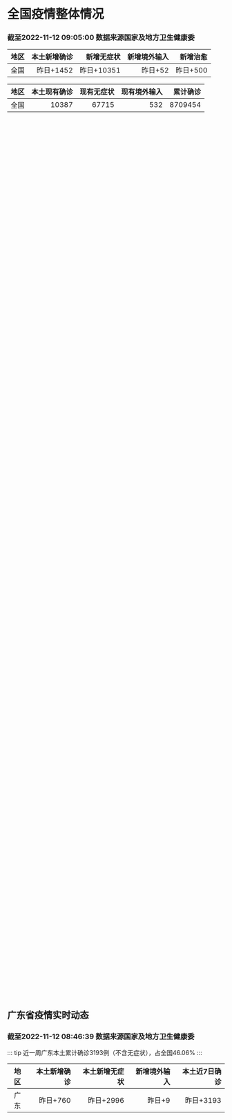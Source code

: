 
# 全国疫情整体情况
### 截至2022-11-12 09:05:00 数据来源国家及地方卫生健康委

|地区|本土新增确诊|新增无症状|新增境外输入|新增治愈|
|:--:|---:|---:|---:|---:|
|全国|昨日+1452|昨日+10351|昨日+52|昨日+500|

|地区|本土现有确诊|现有无症状|现有境外输入|累计确诊|
|:--:|---:|---:|---:|---:|
|全国|10387|67715|532|8709454|

<ChinaMap :dataList="dataList" :title="title"/>

<div id="chinaDayModify" style="width:100%;height:500px;margin-bottom:10px;"></div>
<div id="chinaAddHistoryData" style="width:100%;height:500px;margin-bottom:10px;"></div>
<div id="chinaNowHistoryData" style="width:100%;height:500px;margin-bottom:10px;"></div>
<div id="chinaTotalHistoryData" style="width:100%;height:500px;margin-bottom:10px;"></div>


## 广东省疫情实时动态
### 截至2022-11-12 08:46:39 数据来源国家及地方卫生健康委

::: tip 近一周广东本土累计确诊3193例（不含无症状），占全国46.06%
:::

|地区|本土新增确诊|本土新增无症状|新增境外输入|本土近7日确诊|
|:--:|---:|---:|---:|---:|
|广东|昨日+760|昨日+2996|昨日+9|昨日+3193|

<div id="guangdongModify" style="width:100%;height:500px;margin-bottom:10px;"></div>
<div id="guangdongTotalHistory" style="width:100%;height:500px;margin-bottom:10px;"></div>
<div id="guangzhouModifyHistory" style="width:100%;height:500px;margin-bottom:10px;"></div>


<script>
import * as echarts from 'echarts'
export default {
  data(){
    return {
      title: '新增本土确诊',
      dataList: [{name: '台湾', value: 0, addList: []},{name: '香港', value: 0, addList: []},{name: '湖北', value: 1, addList: [{name: '武汉', num: 1},
]},{name: '上海', value: 0, addList: []},{name: '吉林', value: 0, addList: []},{name: '广东', value: 760, addList: [{name: '广州', num: 694},
{name: '茂名', num: 31},
{name: '清远', num: 17},
{name: '汕头', num: 10},
{name: '深圳', num: 2},
]},{name: '海南', value: 0, addList: []},{name: '四川', value: 49, addList: [{name: '外省返川人员', num: 22},
{name: '成都', num: 16},
{name: '巴中', num: 7},
{name: '乐山', num: 1},
{name: '内江', num: 1},
]},{name: '内蒙古', value: 88, addList: [{name: '呼和浩特', num: 79},
{name: '鄂尔多斯', num: 4},
{name: '赤峰', num: 2},
{name: '通辽', num: 2},
{name: '兴安盟', num: 1},
]},{name: '福建', value: 4, addList: [{name: '福州', num: 2},
{name: '泉州', num: 1},
{name: '三明', num: 1},
]},{name: '北京', value: 68, addList: [{name: '朝阳', num: 41},
{name: '海淀', num: 10},
{name: '西城', num: 4},
{name: '东城', num: 3},
{name: '丰台', num: 3},
]},{name: '陕西', value: 14, addList: [{name: '安康', num: 11},
{name: '汉中', num: 2},
{name: '西安', num: 1},
]},{name: '浙江', value: 22, addList: [{name: '宁波', num: 8},
{name: '杭州', num: 6},
{name: '绍兴', num: 3},
{name: '舟山', num: 3},
{name: '湖州', num: 1},
]},{name: '黑龙江', value: 9, addList: [{name: '哈尔滨', num: 8},
{name: '绥化', num: 1},
]},{name: '山东', value: 8, addList: [{name: '青岛', num: 4},
{name: '济宁', num: 2},
{name: '泰安', num: 1},
]},{name: '云南', value: 9, addList: [{name: '昭通市', num: 4},
{name: '德宏州', num: 3},
{name: '昆明', num: 1},
{name: '红河', num: 1},
]},{name: '江苏', value: 7, addList: [{name: '无锡', num: 2},
{name: '淮安', num: 2},
{name: '盐城', num: 1},
{name: '苏州', num: 1},
{name: '泰州', num: 1},
]},{name: '天津', value: 4, addList: [{name: '未公布来源', num: 4},
]},{name: '广西', value: 1, addList: [{name: '北海', num: 1},
]},{name: '重庆', value: 160, addList: [{name: '垫江县', num: 33},
{name: '沙坪坝区', num: 31},
{name: '巴南区', num: 13},
{name: '秀山县', num: 13},
{name: '南岸区', num: 11},
]},{name: '新疆', value: 25, addList: [{name: '乌鲁木齐', num: 25},
]},{name: '辽宁', value: 7, addList: [{name: '沈阳', num: 7},
]},{name: '河北', value: 0, addList: []},{name: '湖南', value: 5, addList: [{name: '株洲', num: 3},
{name: '永州', num: 1},
{name: '长沙', num: 1},
]},{name: '山西', value: 75, addList: [{name: '大同', num: 50},
{name: '吕梁', num: 9},
{name: '忻州', num: 8},
{name: '太原', num: 4},
{name: '晋城', num: 2},
]},{name: '安徽', value: 13, addList: [{name: '淮北', num: 13},
]},{name: '江西', value: 0, addList: []},{name: '西藏', value: 1, addList: [{name: '未公布来源', num: 1},
]},{name: '甘肃', value: 3, addList: [{name: '未公布来源', num: 3},
]},{name: '河南', value: 107, addList: [{name: '郑州', num: 106},
{name: '鹤壁', num: 1},
]},{name: '贵州', value: 4, addList: [{name: '铜仁', num: 2},
{name: '黔东南州', num: 1},
{name: '毕节', num: 1},
]},{name: '澳门', value: 0, addList: []},{name: '青海', value: 8, addList: [{name: '未公布来源', num: 8},
]},{name: '宁夏', value: 0, addList: []},{name: '南海诸岛', value: 0, addList: []}]
    }
  },
  mounted () {
    const themeObj = {"color":["#2ec7c9","#b6a2de","#5ab1ef","#ffb980","#d87a80","#8d98b3","#e5cf0d","#97b552","#95706d","#dc69aa","#07a2a4","#9a7fd1","#588dd5","#f5994e","#c05050","#59678c","#c9ab00","#7eb00a","#6f5553","#c14089"],"backgroundColor":"rgba(0,0,0,0)","textStyle":{},"title":{"textStyle":{"color":"#008acd"},"subtextStyle":{"color":"#aaaaaa"}},"line":{"itemStyle":{"borderWidth":1},"lineStyle":{"width":2},"symbolSize":3,"symbol":"emptyCircle","smooth":true},"radar":{"itemStyle":{"borderWidth":1},"lineStyle":{"width":2},"symbolSize":3,"symbol":"emptyCircle","smooth":true},"bar":{"itemStyle":{"barBorderWidth":0,"barBorderColor":"#ccc"}},"pie":{"itemStyle":{"borderWidth":0,"borderColor":"#ccc"}},"scatter":{"itemStyle":{"borderWidth":0,"borderColor":"#ccc"}},"boxplot":{"itemStyle":{"borderWidth":0,"borderColor":"#ccc"}},"parallel":{"itemStyle":{"borderWidth":0,"borderColor":"#ccc"}},"sankey":{"itemStyle":{"borderWidth":0,"borderColor":"#ccc"}},"funnel":{"itemStyle":{"borderWidth":0,"borderColor":"#ccc"}},"gauge":{"itemStyle":{"borderWidth":0,"borderColor":"#ccc"}},"candlestick":{"itemStyle":{"color":"#d87a80","color0":"#2ec7c9","borderColor":"#d87a80","borderColor0":"#2ec7c9","borderWidth":1}},"graph":{"itemStyle":{"borderWidth":0,"borderColor":"#ccc"},"lineStyle":{"width":1,"color":"#aaaaaa"},"symbolSize":3,"symbol":"emptyCircle","smooth":true,"color":["#2ec7c9","#b6a2de","#5ab1ef","#ffb980","#d87a80","#8d98b3","#e5cf0d","#97b552","#95706d","#dc69aa","#07a2a4","#9a7fd1","#588dd5","#f5994e","#c05050","#59678c","#c9ab00","#7eb00a","#6f5553","#c14089"],"label":{"color":"#eeeeee"}},"map":{"itemStyle":{"areaColor":"#dddddd","borderColor":"#eeeeee","borderWidth":0.5},"label":{"color":"#d87a80"},"emphasis":{"itemStyle":{"areaColor":"rgba(254,153,78,1)","borderColor":"#444","borderWidth":1},"label":{"color":"rgb(100,0,0)"}}},"geo":{"itemStyle":{"areaColor":"#dddddd","borderColor":"#eeeeee","borderWidth":0.5},"label":{"color":"#d87a80"},"emphasis":{"itemStyle":{"areaColor":"rgba(254,153,78,1)","borderColor":"#444","borderWidth":1},"label":{"color":"rgb(100,0,0)"}}},"categoryAxis":{"axisLine":{"show":true,"lineStyle":{"color":"#008acd"}},"axisTick":{"show":true,"lineStyle":{"color":"#333"}},"axisLabel":{"show":true,"color":"#333"},"splitLine":{"show":false,"lineStyle":{"color":["#eee"]}},"splitArea":{"show":false,"areaStyle":{"color":["rgba(250,250,250,0.3)","rgba(200,200,200,0.3)"]}}},"valueAxis":{"axisLine":{"show":true,"lineStyle":{"color":"#008acd"}},"axisTick":{"show":true,"lineStyle":{"color":"#333"}},"axisLabel":{"show":true,"color":"#333"},"splitLine":{"show":true,"lineStyle":{"color":["#eee"]}},"splitArea":{"show":true,"areaStyle":{"color":["rgba(250,250,250,0.3)","rgba(200,200,200,0.3)"]}}},"logAxis":{"axisLine":{"show":true,"lineStyle":{"color":"#008acd"}},"axisTick":{"show":true,"lineStyle":{"color":"#333"}},"axisLabel":{"show":true,"color":"#333"},"splitLine":{"show":true,"lineStyle":{"color":["#eee"]}},"splitArea":{"show":true,"areaStyle":{"color":["rgba(250,250,250,0.3)","rgba(200,200,200,0.3)"]}}},"timeAxis":{"axisLine":{"show":true,"lineStyle":{"color":"#008acd"}},"axisTick":{"show":true,"lineStyle":{"color":"#333"}},"axisLabel":{"show":true,"color":"#333"},"splitLine":{"show":true,"lineStyle":{"color":["#eee"]}},"splitArea":{"show":false,"areaStyle":{"color":["rgba(250,250,250,0.3)","rgba(200,200,200,0.3)"]}}},"toolbox":{"iconStyle":{"borderColor":"#2ec7c9"},"emphasis":{"iconStyle":{"borderColor":"#18a4a6"}}},"legend":{"textStyle":{"color":"#333333"}},"tooltip":{"axisPointer":{"lineStyle":{"color":"#008acd","width":"1"},"crossStyle":{"color":"#008acd","width":"1"}}},"timeline":{"lineStyle":{"color":"#008acd","width":1},"itemStyle":{"color":"#008acd","borderWidth":1},"controlStyle":{"color":"#008acd","borderColor":"#008acd","borderWidth":0.5},"checkpointStyle":{"color":"#2ec7c9","borderColor":"#2ec7c9"},"label":{"color":"#008acd"},"emphasis":{"itemStyle":{"color":"#a9334c"},"controlStyle":{"color":"#008acd","borderColor":"#008acd","borderWidth":0.5},"label":{"color":"#008acd"}}},"visualMap":{"color":["#5ab1ef","#e0ffff"]},"dataZoom":{"backgroundColor":"rgba(47,69,84,0)","dataBackgroundColor":"#efefff","fillerColor":"rgba(182,162,222,0.2)","handleColor":"#008acd","handleSize":"100%","textStyle":{"color":"#333333"}},"markPoint":{"label":{"color":"#eeeeee"},"emphasis":{"label":{"color":"#eeeeee"}}}}

    echarts.registerTheme('dark', (themeObj))

    this.chartChDay = echarts.init(document.getElementById("chinaDayModify"), "dark")
,this.chartChAdd = echarts.init(document.getElementById("chinaAddHistoryData"), "dark")
,this.chartChNow = echarts.init(document.getElementById("chinaNowHistoryData"), "dark")
,this.chartChTotal = echarts.init(document.getElementById("chinaTotalHistoryData"), "dark")
,this.chartGdMod = echarts.init(document.getElementById("guangdongModify"), "dark")
,this.chartGdTotal = echarts.init(document.getElementById("guangdongTotalHistory"), "dark")
,this.chartGzMod = echarts.init(document.getElementById("guangzhouModifyHistory"), "dark")


    const option_gd_mod = {
      title: {
        text: '广东疫情新增趋势（人）'
      },
      tooltip: {
        trigger: 'axis',
        axisPointer: {
          type: 'cross',
          label: {
            backgroundColor: '#6a7985'
          }
        }
      },
      legend: {
        top: 20,
        data: [{name: '本土新增确诊',icon: 'rect'}, {name: '本土新增无症状',icon: 'rect'},{name: '新增境外输入',icon: 'rect'}]
      },
      grid: {
        left: '3%',
        right: '4%',
        bottom: '3%',
        containLabel: true
      },
      toolbox: {
        feature: {
          saveAsImage: {}
        }
      },
      xAxis: {
        type: 'category',
        boundaryGap: false,
        data: ["09.14","09.15","09.16","09.17","09.18","09.19","09.20","09.21","09.22","09.23","09.24","09.25","09.26","09.27","09.28","09.29","09.30","10.01","10.02","10.03","10.04","10.05","10.06","10.07","10.08","10.09","10.10","10.11","10.12","10.13","10.14","10.15","10.16","10.17","10.18","10.19","10.20","10.21","10.22","10.23","10.24","10.25","10.26","10.27","10.28","10.29","10.30","10.31","11.01","11.02","11.03","11.04","11.05","11.06","11.07","11.08","11.09","11.10","11.11",]
      },
      yAxis: {
        type: 'value'
      },
      series: [
        {
          name: '本土新增确诊',
          type: 'line',
          areaStyle: {},
          emphasis: {
            focus: 'series'
          },
          data: [5,5,3,2,1,0,3,1,2,5,6,7,12,4,18,16,22,17,19,27,34,37,41,47,34,31,38,43,36,53,60,35,23,36,50,26,27,19,32,23,33,45,15,27,63,83,291,242,125,103,195,219,252,224,319,592,500,546,760,]
        },
        {
          name: '本土新增无症状',
          type: 'line',
          areaStyle: {},
          emphasis: {
            focus: 'series'
          },
          data: [4,1,1,1,2,1,2,2,4,0,0,5,5,2,5,15,21,10,24,16,24,27,34,27,21,24,25,11,17,21,29,29,38,61,48,58,62,74,59,70,62,67,84,88,136,195,468,458,298,356,470,669,1330,1882,2330,2611,2507,2461,2996,]
        },
        {
          name: '新增境外输入',
          type: 'line',
          areaStyle: {},
          emphasis: {
            focus: 'series'
          },
          data: [8,10,15,7,11,15,12,13,14,15,12,19,14,15,21,15,11,29,11,19,18,19,27,10,14,27,27,14,17,15,24,18,18,11,12,14,25,17,9,19,12,6,5,11,14,14,8,7,10,12,13,9,21,10,12,16,14,23,9,]
        }
      ]
    };

    const option_gd_total = {
      title: {
        text: '广东疫情概览（人）'
      },
      tooltip: {
        trigger: 'axis',
        axisPointer: {
          type: 'cross',
          label: {
            backgroundColor: '#6a7985'
          }
        }
      },
      legend: {
        top: 20,
        data: [{name: '累计确诊',icon: 'rect'},{name: '累计治愈',icon: 'rect'}]
      },
      grid: {
        left: '3%',
        right: '4%',
        bottom: '3%',
        containLabel: true
      },
      toolbox: {
        feature: {
          saveAsImage: {}
        }
      },
      xAxis: {
        type: 'category',
        boundaryGap: false,
        data: ["09.14","09.15","09.16","09.17","09.18","09.19","09.20","09.21","09.22","09.23","09.24","09.25","09.26","09.27","09.28","09.29","09.30","10.01","10.02","10.03","10.04","10.05","10.06","10.07","10.08","10.09","10.10","10.11","10.12","10.13","10.14","10.15","10.16","10.17","10.18","10.19","10.20","10.21","10.22","10.23","10.24","10.25","10.26","10.27","10.28","10.29","10.30","10.31","11.01","11.02","11.03","11.04","11.05","11.06","11.07","11.08","11.09","11.10","11.11",]
      },
      yAxis: {
        type: 'value'
      },
      series: [
        {
          name: '累计确诊',
          type: 'line',
          areaStyle: {},
          emphasis: {
            focus: 'series'
          },
          data: [9729,9744,9762,9771,9783,9798,9813,9827,9843,9863,9881,9905,9931,9950,9991,10022,10055,10101,10131,10177,10229,10285,10353,10410,10458,10516,10581,10638,10691,10759,10843,10896,10947,10994,11056,11106,11138,11174,11215,11257,11302,11353,11373,11411,11488,11585,11884,12133,12268,12383,12591,12819,13092,13336,13657,14264,14779,15348,16117,]
        },
        {
          name: '累计治愈',
          type: 'line',
          areaStyle: {},
          emphasis: {
            focus: 'series'
          },
          data: [9075,9140,9140,9140,9140,9140,9140,9140,9529,9529,9529,9529,9529,9529,9529,9529,9529,9529,9529,9529,9529,9529,9877,9877,9877,9972,10007,10048,10091,10127,10127,10127,10178,10239,10298,10298,10298,10298,10298,10298,10298,10298,10298,10298,10298,10298,10298,10298,10298,10298,10298,10298,10298,10298,10298,11470,11470,11470,11470,]
        }
      ]
    };

    const option_gz_mod = {
      title: {
        text: '广州疫情新增趋势（人）'
      },
      tooltip: {
        trigger: 'axis',
        axisPointer: {
          type: 'cross',
          label: {
            backgroundColor: '#6a7985'
          }
        }
      },
      legend: {
        top: 20,
        data: [{name: '本土新增确诊',icon: 'rect'},{name: '本土新增无症状',icon: 'rect'}]
      },
      grid: {
        left: '3%',
        right: '4%',
        bottom: '3%',
        containLabel: true
      },
      toolbox: {
        feature: {
          saveAsImage: {}
        }
      },
      xAxis: {
        type: 'category',
        boundaryGap: false,
        data: ["0914","0915","0916","0917","0918","0919","0920","0921","0922","0923","0924","0925","0926","0927","0928","0929","0930","1001","1002","1003","1004","1005","1006","1007","1008","1009","1010","1011","1012","1013","1014","1015","1016","1017","1018","1019","1020","1021","1022","1023","1024","1025","1026","1027","1028","1029","1030","1031","1101","1102","1103","1104","1105","1106","1107","1108","1109","1110","1111",]
      },
      yAxis: {
        type: 'value'
      },
      series: [
        {
          name: '本土新增确诊',
          type: 'line',
          areaStyle: {},
          emphasis: {
            focus: 'series'
          },
          data: [0,0,0,1,0,0,0,0,1,4,5,2,2,0,1,1,2,0,5,10,12,14,21,17,18,5,13,6,10,25,23,20,3,16,22,6,10,12,18,16,22,27,11,19,54,66,232,190,85,83,149,168,183,158,232,478,423,466,694,]
        },
        {
          name: '本土新增无症状',
          type: 'line',
          areaStyle: {},
          emphasis: {
            focus: 'series'
          },
          data: [0,0,1,0,1,0,1,2,4,0,0,0,1,1,0,2,0,0,3,7,5,13,8,12,9,15,1,2,7,3,8,16,27,43,31,44,46,46,39,53,43,46,39,46,85,125,295,289,253,323,430,635,1259,1813,2263,2546,2430,2358,2921,]
        }
      ]
    };

    const option_ch_day  = {
      series: [
        {
          type: 'treemap',
          data: [
            {
              name: '本土新增确诊昨日+1452',
              value: 1452,
            },
            {
              name: '新增无症状昨日+10351',
              value: 10351,
            },
            {
              name: '新增境外输入昨日+52',
              value: 52,
            },
            {
              name: '新增治愈昨日+500',
              value: 500,
            },
          ]
        }
      ]
    };

    const option_ch_add = {
      title: {
        text: '新增疫情整体走势'
      },
      tooltip: {
        trigger: 'axis',
        axisPointer: {
          type: 'cross',
          label: {
            backgroundColor: '#6a7985'
          }
        }
      },
      legend: {
        top: 20,
        data: [{name: '本土确诊',icon: 'rect'}, {name: '无症状感染',icon: 'rect'},{name: '新增境外输入',icon: 'rect'}]
      },
      grid: {
        left: '3%',
        right: '4%',
        bottom: '3%',
        containLabel: true
      },
      toolbox: {
        feature: {
          saveAsImage: {}
        }
      },
      xAxis: {
        type: 'category',
        boundaryGap: false,
        data: ["09.12","09.13","09.14","09.15","09.16","09.17","09.18","09.19","09.20","09.21","09.22","09.23","09.24","09.25","09.26","09.27","09.28","09.29","09.30","10.01","10.02","10.03","10.04","10.05","10.06","10.07","10.08","10.09","10.10","10.11","10.12","10.13","10.14","10.15","10.16","10.17","10.18","10.19","10.20","10.21","10.22","10.23","10.24","10.25","10.26","10.27","10.28","10.29","10.30","10.31","11.01","11.02","11.03","11.04","11.05","11.06","11.07","11.08","11.09","11.10","11.11",]
      },
      yAxis: {
        type: 'value'
      },
      series: [
        {
          name: '本土确诊',
          type: 'line',
          areaStyle: {},
          emphasis: {
            focus: 'series'
          },
          data: [188,196,126,102,76,106,92,104,123,114,121,129,159,235,173,119,106,97,106,116,189,250,223,183,216,447,441,373,427,374,322,249,291,174,182,208,204,164,158,159,155,173,205,297,193,214,324,353,479,498,409,531,704,596,526,535,843,1294,1133,1150,1452,]
        },
        {
          name: '无症状感染',
          type: 'line',
          areaStyle: {},
          emphasis: {
            focus: 'series'
          },
          data: [727,762,823,746,505,930,715,525,485,512,627,624,601,597,636,625,526,625,549,432,466,626,747,1005,1267,1301,1307,1566,1662,1386,1154,1010,900,668,534,587,630,643,638,658,683,751,875,944,924,1123,1153,1566,2220,2221,2346,2669,3167,3063,3894,4961,6632,6882,7691,9385,10351,]
        },
        {
          name: '新增境外输入',
          type: 'line',
          areaStyle: {},
          emphasis: {
            focus: 'series'
          },
          data: [54,41,41,59,64,48,55,48,43,51,54,59,58,60,72,75,64,59,66,63,51,57,50,46,72,54,62,61,64,43,50,64,70,70,63,42,43,47,56,56,52,48,41,41,38,48,53,48,42,49,56,50,53,61,62,34,47,52,52,59,52,]
        }
      ]
    };

    const option_ch_now = {
      title: {
        text: '现有疫情整体走势'
      },
      tooltip: {
        trigger: 'axis',
        axisPointer: {
          type: 'cross',
          label: {
            backgroundColor: '#6a7985'
          }
        }
      },
      legend: {
        top: 20,
        data: [{name: '本土确诊',icon: 'rect'}, {name: '无症状感染',icon: 'rect'},{name: '新增境外输入',icon: 'rect'}]
      },
      grid: {
        left: '3%',
        right: '4%',
        bottom: '3%',
        containLabel: true
      },
      toolbox: {
        feature: {
          saveAsImage: {}
        }
      },
      xAxis: {
        type: 'category',
        boundaryGap: false,
        data: ["09.12","09.13","09.14","09.15","09.16","09.17","09.18","09.19","09.20","09.21","09.22","09.23","09.24","09.25","09.26","09.27","09.28","09.29","09.30","10.01","10.02","10.03","10.04","10.05","10.06","10.07","10.08","10.09","10.10","10.11","10.12","10.13","10.14","10.15","10.16","10.17","10.18","10.19","10.20","10.21","10.22","10.23","10.24","10.25","10.26","10.27","10.28","10.29","10.30","10.31","11.01","11.02","11.03","11.04","11.05","11.06","11.07","11.08","11.09","11.10","11.11",]
      },
      yAxis: {
        type: 'value'
      },
      series: [
        {
          name: '本土确诊',
          type: 'line',
          areaStyle: {},
          emphasis: {
            focus: 'series'
          },
          data: [4851,4714,4334,3681,3502,3293,3070,2881,2726,2606,2494,2477,2395,2404,2381,2378,2365,2359,2301,2314,2306,2341,2261,2263,2329,2666,2977,3240,3460,3637,3779,3824,3906,3854,3808,3777,3677,3595,3529,3362,3245,3179,3062,3127,3104,3107,3252,3440,3751,4101,4324,4641,5070,5473,5792,6113,6742,7801,8635,9385,10387,]
        },
        {
          name: '无症状感染',
          type: 'line',
          areaStyle: {},
          emphasis: {
            focus: 'series'
          },
          data: [566,563,550,565,586,572,576,577,571,577,564,563,552,558,585,613,632,610,608,631,623,629,615,620,628,633,641,646,644,623,618,632,657,650,655,636,635,623,624,624,629,605,592,578,562,551,549,547,527,537,530,523,527,530,532,504,502,512,520,530,532,]
        },
        {
          name: '新增境外输入',
          type: 'line',
          areaStyle: {},
          emphasis: {
            focus: 'series'
          },
          data: [21298,20832,20206,18729,18148,17756,17213,16241,14762,14010,13518,11627,11277,10573,10414,10373,10105,9829,9770,9618,8814,8449,8109,8069,8744,9419,10193,11206,11944,12805,13455,13998,14442,14606,14679,14750,14715,14774,14658,14360,14193,14094,14026,14399,14475,14817,15140,15931,17538,19036,20631,22423,24734,26924,30018,34158,39861,45493,51292,59141,67715,]
        }
      ]
    };

    const option_ch_total = {
      title: {
        text: '累计疫情整体走势'
      },
      tooltip: {
        trigger: 'axis',
        axisPointer: {
          type: 'cross',
          label: {
            backgroundColor: '#6a7985'
          }
        }
      },
      legend: {
        top: 20,
        data: [{name: '确诊(含港澳台)', con: 'rect'}, {name: '死亡(含港澳台)',icon: 'rect'}]
      },
      grid: {
        left: '3%',
        right: '4%',
        bottom: '3%',
        containLabel: true
      },
      toolbox: {
        feature: {
          saveAsImage: {}
        }
      },
      xAxis: {
        type: 'category',
        boundaryGap: false,
        data: ["09.12","09.13","09.14","09.15","09.16","09.17","09.18","09.19","09.20","09.21","09.22","09.23","09.24","09.25","09.26","09.27","09.28","09.29","09.30","10.01","10.02","10.03","10.04","10.05","10.06","10.07","10.08","10.09","10.10","10.11","10.12","10.13","10.14","10.15","10.16","10.17","10.18","10.19","10.20","10.21","10.22","10.23","10.24","10.25","10.26","10.27","10.28","10.29","10.30","10.31","11.01","11.02","11.03","11.04","11.05","11.06","11.07","11.08","11.09","11.10","11.11",]
      },
      yAxis: {
        type: 'value'
      },
      series: [
        {
          name: '确诊(含港澳台)',
          type: 'line',
          areaStyle: {},
          emphasis: {
            focus: 'series'
          },
          data: [6356783,6404975,6455788,6502479,6545234,6585920,6626392,6655661,6701113,6748819,6792066,6833790,6872895,6912675,6942179,6988610,7037863,7083359,7127469,7171159,7215114,7249310,7299603,7355347,7402656,7454504,7499946,7499946,7578751,7621171,7621171,7621171,7778306,7822739,7865269,7895059,7895059,7895059,8026778,8064765,8101522,8137786,8137786,8137786,8246496,8283181,8318921,8352484,8385213,8409023,8444367,8478830,8510115,8538758,8565587,8591083,8609153,8635852,8662662,8686925,8709454,]
        },
        {
          name: '死亡(含港澳台)',
          type: 'line',
          areaStyle: {},
          emphasis: {
            focus: 'series'
          },
          data: [25354,25381,25428,25491,25553,25603,25671,25712,25744,25792,25868,26074,26132,26176,26244,26278,26330,26388,26446,26500,26568,26609,21422,26706,26769,26823,26823,26823,26823,26823,26823,26823,26823,26823,26823,26823,26823,26823,26823,26823,26823,26823,26823,26823,26823,26823,26823,26823,26823,26823,26823,26823,26823,26823,26823,26823,28900,28939,28939,28939,28939,]
        }
      ]
    };

    this.chartGdMod.setOption(option_gd_mod);
    this.chartGdTotal.setOption(option_gd_total);
    this.chartGzMod.setOption(option_gz_mod);
    this.chartChDay.setOption(option_ch_day);
    this.chartChAdd.setOption(option_ch_add);
    this.chartChNow.setOption(option_ch_now);
    this.chartChTotal.setOption(option_ch_total);

    window.onresize = () => {
      this.chartGdMod.resize()
      this.chartGdTotal.resize()
      this.chartGzMod.resize()
      this.chartChDay.resize()
      this.chartChAdd.resize()
      this.chartChNow.resize()
      this.chartChTotal.resize()
    }
  }
}
</script>

## 广东省各地区疫情情况

::: danger 366个中高风险地区
:::

|地区|本土新增确诊|本土新增无症状|本土近7日确诊|中高风险地区|
|:--:|---:|---:|---:|---:|
|广州|+694|+2921|+2634|+145|
|茂名|+31|+12|+229|+115|
|清远|+17|+6|+86|+7|
|汕头|+10|+5|+191|+21|
|深圳|+2|+5|+11|+5|
|惠州|+2|+2|+4|+7|
|东莞|+1|+16|+7|+20|
|佛山|+1|+10|+9|0|
|肇庆|+1|0|+3|0|
|韶关|+1|0|+2|+2|
|梅州|0|+16|0|+9|
|中山|0|+2|+2|+6|
|珠海|0|+1|+1|0|
|湛江|0|0|+6|+14|
|潮州|0|0|+5|+2|
|阳江|0|0|+2|+3|
|江门|0|0|+1|+5|
|汕尾|0|0|0|0|
|揭阳|0|0|0|+5|
|河源|0|0|0|0|
|云浮|0|0|0|0|


## 广东疫情热点动态

  
### 11-12 10:06
::: tip 周知 | 白云、黄埔、番禺、增城最新通告！事关公布重点场所、实施或解除临时管控、调整风险等级等→
>>> 周知 | 海珠、白云、黄埔、增城最新通告！事关就医指引、划定调整风险区域、公布重点场所等→


11月11日下午至发稿前，多区发布最新通告：



白云区公布重点场所；

黄埔区龙湖街部分区域...

广州卫健委

[阅读全文](https://mp.weixin.qq.com/s?__biz=MzU2NTA0NTI0Ng==&mid=2247627529&idx=1&sn=a2806de29ee4876154caf8b68b62bd96&chksm=fc4d0198cb3a888ef6fccdaf7cfa29c9715183800be850131b5a3408cc4d0f6ae63510faa5a7&mpshare=1&scene=1&srcid=1112nej3kyZ6pgMwzdRNyDBB&sharer_sharetime=1668218365971&sharer_shareid=cf6417681f1ab593d86f6816cedb531b&version=4.0.19.6020&platform=win#rd)
:::

### 11-12 10:02
::: tip 11月12日起，茂名信宜无中风险地区
根据当前疫情防控形势，按照《关于进一步优化新冠肺炎疫情防控措施科学精准做好防控工作的通知》《新型冠状病毒肺炎防控方案（第九版）》要求，经综合研判，信宜市疫情防控指挥部决定自2022年11月12日0时起...

信息来源：南方PLUS

[阅读全文](https://h5.baike.qq.com/mobile/landing.html?docid=20221112A01SPJ00&isNews=1&adtag=wxjk.yqssc.yqdt)
:::

### 11-12 10:02
::: tip 11月11日惠州市新冠肺炎疫情情况
11月11日0-24时，惠州市新增2例新冠肺炎确诊病例（大亚湾区1例、仲恺高新区1例），2例无症状感染者（惠城区2例），均为外省来惠人员。新增病例情况：病例1：男，16岁，学生，集中隔离发现。病例从外...

信息来源：南方PLUS

[阅读全文](https://h5.baike.qq.com/mobile/landing.html?docid=20221112A01SPF00&isNews=1&adtag=wxjk.yqssc.yqdt)
:::

### 11-12 08:38
::: tip 深圳福田、南山最新通告！
深圳市福田区新型冠状病毒肺炎疫情
防控指挥部通告
（第529号）
根据疫情处置工作进展，按照国务院应对新型冠状病毒肺炎疫情联防联控机制综合组《新型冠状病毒肺炎防控方案（第九版）》相关规定，经专家组研判...

深圳商报

[阅读全文](https://view.inews.qq.com/a/20221112A0174Z00?&chlid=_qqnews_custom_search_pictext&uid=100188415180#)
:::

### 11-12 08:36
::: tip 11月11日深圳新增2例确诊病例和5例无症状感染者
11月11日0-24时，深圳新增2例新冠肺炎确诊病例和5例新冠病毒无症状感染者，均为外省来（返）深人员。



其中，在集中隔离观察人员中发现3例，在居家隔离医学观察人员中发现2例，在非闭环管理的重点...

深圳卫健委

[阅读全文](https://mp.weixin.qq.com/s?__biz=MzIxNDA0MTExMg==&mid=2652203367&idx=1&sn=3312e6cc9ca76fc9686107104aec02cb&chksm=8c4c5e10bb3bd706543668f4398c8b54bf368581b890ab867dbd14fd9714de12180f53ec3458&mpshare=1&scene=1&srcid=1112yufdcvBYUzAyK5iwCDOx&sharer_sharetime=1668218398808&sharer_shareid=cf6417681f1ab593d86f6816cedb531b&version=4.0.19.6020&platform=win#rd)
:::

### 11-12 08:25
::: tip 针对进一步优化疫情防控20条措施，多地响应！
11月10日，中共中央政治局常委会召开会议听取新冠肺炎疫情防控工作汇报，研究部署进一步优化防控工作的二十条措施。11日，中国国务院联防联控机制即发布通知，对新冠肺炎疫情防控措施进行进一步优化。
通知发...

北京日报客户端

[阅读全文](https://view.inews.qq.com/a/20221112A013UU00?&chlid=news_news_top&uid=100188415180#)
:::

### 11-12 07:03
::: tip 广东惠州新增2例确诊病例、2例无症状感染者，详情公布
“健康惠州”微信公众号消息，11月11日0-24时，惠州市新增2例新冠肺炎确诊病例（大亚湾区1例、仲恺高新区1例），2例无症状感染者（惠城区2例），均为外省来惠人员。新增病例情况：病例1：男，16岁，...

信息来源：界面新闻

[阅读全文](https://h5.baike.qq.com/mobile/landing.html?docid=20221112A00OZ500&isNews=1&adtag=wxjk.yqssc.yqdt)
:::

### 11-12 06:02
::: tip 与时间赛跑！高州市高风险镇村干部群众拧成一股绳抗击疫情
11月10日下午6时，高州市分界镇驻东莞党支部相关党员和分界百川助学会热心会员捐赠的总值约3.3万元的防疫物资，顺利送达分界镇政府工作人员手上。这已经是自11月5日以来分界镇收到的第6批由外出党员、乡...

信息来源：南方PLUS

[阅读全文](https://h5.baike.qq.com/mobile/landing.html?docid=20221112A00GUO00&isNews=1&adtag=wxjk.yqssc.yqdt)
:::

### 11-12 06:02
::: tip 信宜北界筑牢“防疫墙” 守护群众健康安全
11月9日，信宜新增一例新冠阳性个案，活动轨迹涉及信宜北界、水口、镇隆及高州等地。北界镇迅速反应，党员干部闻令而动，全力以赴筑牢抗疫防线。信宜各级干部在涉疫重点区域了解情况。信宜市、镇、村三级以最快的...

信息来源：南方PLUS

[阅读全文](https://h5.baike.qq.com/mobile/landing.html?docid=20221112A00GUI00&isNews=1&adtag=wxjk.yqssc.yqdt)
:::

### 11-12 05:45
::: tip 优化防控措施下，广州疫情如何应对？
广州的本土感染者突破一万，正面临三年来最复杂、最严峻疫情。广州，正在做怎样的应对？11月11日，国务院联防联控机制进一步优化防控工作的二十条措施公布。在新的防控措施下，广州的疫情防控，还会有怎样的变化...

信息来源：正观新闻

[阅读全文](https://h5.baike.qq.com/mobile/landing.html?docid=20221112A00G7C00&isNews=1&adtag=wxjk.yqssc.yqdt)
:::


## 广州疫情热点动态

  
### 11-12 10:06
::: tip 周知 | 白云、黄埔、番禺、增城最新通告！事关公布重点场所、实施或解除临时管控、调整风险等级等→
>>> 周知 | 海珠、白云、黄埔、增城最新通告！事关就医指引、划定调整风险区域、公布重点场所等→


11月11日下午至发稿前，多区发布最新通告：



白云区公布重点场所；

黄埔区龙湖街部分区域...

广州卫健委

[阅读全文](https://mp.weixin.qq.com/s?__biz=MzU2NTA0NTI0Ng==&mid=2247627529&idx=1&sn=a2806de29ee4876154caf8b68b62bd96&chksm=fc4d0198cb3a888ef6fccdaf7cfa29c9715183800be850131b5a3408cc4d0f6ae63510faa5a7&mpshare=1&scene=1&srcid=1112nej3kyZ6pgMwzdRNyDBB&sharer_sharetime=1668218365971&sharer_shareid=cf6417681f1ab593d86f6816cedb531b&version=4.0.19.6020&platform=win#rd)
:::

### 11-12 05:45
::: tip 优化防控措施下，广州疫情如何应对？
广州的本土感染者突破一万，正面临三年来最复杂、最严峻疫情。广州，正在做怎样的应对？11月11日，国务院联防联控机制进一步优化防控工作的二十条措施公布。在新的防控措施下，广州的疫情防控，还会有怎样的变化...

信息来源：正观新闻

[阅读全文](https://h5.baike.qq.com/mobile/landing.html?docid=20221112A00G7C00&isNews=1&adtag=wxjk.yqssc.yqdt)
:::

### 11-12 10:02
::: tip 11月12日起，茂名信宜无中风险地区
根据当前疫情防控形势，按照《关于进一步优化新冠肺炎疫情防控措施科学精准做好防控工作的通知》《新型冠状病毒肺炎防控方案（第九版）》要求，经综合研判，信宜市疫情防控指挥部决定自2022年11月12日0时起...

信息来源：南方PLUS

[阅读全文](https://h5.baike.qq.com/mobile/landing.html?docid=20221112A01SPJ00&isNews=1&adtag=wxjk.yqssc.yqdt)
:::

### 11-12 10:02
::: tip 11月11日惠州市新冠肺炎疫情情况
11月11日0-24时，惠州市新增2例新冠肺炎确诊病例（大亚湾区1例、仲恺高新区1例），2例无症状感染者（惠城区2例），均为外省来惠人员。新增病例情况：病例1：男，16岁，学生，集中隔离发现。病例从外...

信息来源：南方PLUS

[阅读全文](https://h5.baike.qq.com/mobile/landing.html?docid=20221112A01SPF00&isNews=1&adtag=wxjk.yqssc.yqdt)
:::

### 11-12 08:38
::: tip 深圳福田、南山最新通告！
深圳市福田区新型冠状病毒肺炎疫情
防控指挥部通告
（第529号）
根据疫情处置工作进展，按照国务院应对新型冠状病毒肺炎疫情联防联控机制综合组《新型冠状病毒肺炎防控方案（第九版）》相关规定，经专家组研判...

深圳商报

[阅读全文](https://view.inews.qq.com/a/20221112A0174Z00?&chlid=_qqnews_custom_search_pictext&uid=100188415180#)
:::

### 11-12 08:36
::: tip 11月11日深圳新增2例确诊病例和5例无症状感染者
11月11日0-24时，深圳新增2例新冠肺炎确诊病例和5例新冠病毒无症状感染者，均为外省来（返）深人员。



其中，在集中隔离观察人员中发现3例，在居家隔离医学观察人员中发现2例，在非闭环管理的重点...

深圳卫健委

[阅读全文](https://mp.weixin.qq.com/s?__biz=MzIxNDA0MTExMg==&mid=2652203367&idx=1&sn=3312e6cc9ca76fc9686107104aec02cb&chksm=8c4c5e10bb3bd706543668f4398c8b54bf368581b890ab867dbd14fd9714de12180f53ec3458&mpshare=1&scene=1&srcid=1112yufdcvBYUzAyK5iwCDOx&sharer_sharetime=1668218398808&sharer_shareid=cf6417681f1ab593d86f6816cedb531b&version=4.0.19.6020&platform=win#rd)
:::

### 11-12 08:25
::: tip 针对进一步优化疫情防控20条措施，多地响应！
11月10日，中共中央政治局常委会召开会议听取新冠肺炎疫情防控工作汇报，研究部署进一步优化防控工作的二十条措施。11日，中国国务院联防联控机制即发布通知，对新冠肺炎疫情防控措施进行进一步优化。
通知发...

北京日报客户端

[阅读全文](https://view.inews.qq.com/a/20221112A013UU00?&chlid=news_news_top&uid=100188415180#)
:::

### 11-12 07:03
::: tip 广东惠州新增2例确诊病例、2例无症状感染者，详情公布
“健康惠州”微信公众号消息，11月11日0-24时，惠州市新增2例新冠肺炎确诊病例（大亚湾区1例、仲恺高新区1例），2例无症状感染者（惠城区2例），均为外省来惠人员。新增病例情况：病例1：男，16岁，...

信息来源：界面新闻

[阅读全文](https://h5.baike.qq.com/mobile/landing.html?docid=20221112A00OZ500&isNews=1&adtag=wxjk.yqssc.yqdt)
:::

### 11-12 06:02
::: tip 与时间赛跑！高州市高风险镇村干部群众拧成一股绳抗击疫情
11月10日下午6时，高州市分界镇驻东莞党支部相关党员和分界百川助学会热心会员捐赠的总值约3.3万元的防疫物资，顺利送达分界镇政府工作人员手上。这已经是自11月5日以来分界镇收到的第6批由外出党员、乡...

信息来源：南方PLUS

[阅读全文](https://h5.baike.qq.com/mobile/landing.html?docid=20221112A00GUO00&isNews=1&adtag=wxjk.yqssc.yqdt)
:::

### 11-12 06:02
::: tip 信宜北界筑牢“防疫墙” 守护群众健康安全
11月9日，信宜新增一例新冠阳性个案，活动轨迹涉及信宜北界、水口、镇隆及高州等地。北界镇迅速反应，党员干部闻令而动，全力以赴筑牢抗疫防线。信宜各级干部在涉疫重点区域了解情况。信宜市、镇、村三级以最快的...

信息来源：南方PLUS

[阅读全文](https://h5.baike.qq.com/mobile/landing.html?docid=20221112A00GUI00&isNews=1&adtag=wxjk.yqssc.yqdt)
:::

